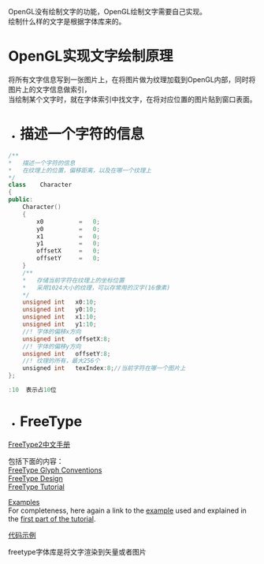 OpenGL没有绘制文字的功能，OpenGL绘制文字需要自己实现。     
绘制什么样的文字是根据字体库来的。  

# OpenGL实现文字绘制原理  
将所有文字信息写到一张图片上，在将图片做为纹理加载到OpenGL内部，同时将图片上的文字信息做索引，  
当绘制某个文字时，就在字体索引中找文字，在将对应位置的图片贴到窗口表面。  

- #  描述一个字符的信息

```c++
/**
*   描述一个字符的信息
*   在纹理上的位置，偏移距离，以及在哪一个纹理上
*/
class    Character
{
public:
    Character()
    {
        x0          =   0;
        y0          =   0;
        x1          =   0;
        y1          =   0;
        offsetX     =   0;
        offsetY     =   0;
    }
    /**
    *   存储当前字符在纹理上的坐标位置
    *   采用1024大小的纹理，可以存常用的汉字(16像素)
    */
    unsigned int   x0:10;
    unsigned int   y0:10;
    unsigned int   x1:10;
    unsigned int   y1:10;
    //! 字体的偏移x方向
    unsigned int   offsetX:8;
    //! 字体的偏移y方向
    unsigned int   offsetY:8;
    //! 纹理的所有，最大256个
    unsigned int   texIndex:8;//当前字符在哪一个图片上
};

:10  表示占10位
```
- # FreeType  

[FreeType2中文手册](https://www.cnblogs.com/htc-javaMe/archive/2010/12/12/2562529.html)      

包括下面的内容：    
[FreeType Glyph Conventions](https://www.freetype.org/freetype2/docs/glyphs/index.html)   
[FreeType Design](https://www.freetype.org/freetype2/docs/design/index.html)    
[FreeType Tutorial](https://www.freetype.org/freetype2/docs/tutorial/index.html)    

[Examples](https://www.freetype.org/freetype2/docs/tutorial/step3.html)    
For completeness, here again a link to the [example](https://www.freetype.org/freetype2/docs/tutorial/example1.c) used and explained in the [first part of the tutorial](https://www.freetype.org/freetype2/docs/tutorial/step1.html).       

[代码示例](https://www.freetype.org/freetype2/docs/tutorial/example1.c)    

freetype字体库是将文字渲染到矢量或者图片  

